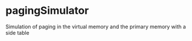 # pagingSimulator
Simulation of paging in the virtual memory and the primary memory with a side table
